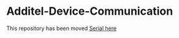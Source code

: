 # Additel-Device-Communication

This repository has been moved [Serial here](https://github.com/Additel-Code/Additel-Device-Communication)
